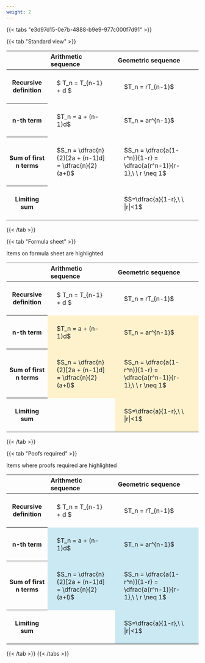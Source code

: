 ```yaml
---
weight: 2
---
```


{{< tabs "e3d97d15-0e7b-4888-b9e9-977c000f7d91" >}}

{{< tab "Standard view" >}}

<style type="text/css">
#T_112bd th.col_heading {
  text-align: left;
  font-size: 1em;
}
#T_112bd td {
  text-align: left;
  font-size: 1em;
  padding: 1.5em;
}
</style>
<table id="T_112bd">
  <thead>
    <tr>
      <th class="blank level0" >&nbsp;</th>
      <th id="T_112bd_level0_col0" class="col_heading level0 col0" >Arithmetic sequence</th>
      <th id="T_112bd_level0_col1" class="col_heading level0 col1" >Geometric sequence</th>
    </tr>
  </thead>
  <tbody>
    <tr>
      <th id="T_112bd_level0_row0" class="row_heading level0 row0" >Recursive definition</th>
      <td id="T_112bd_row0_col0" class="data row0 col0" >$ T_n = T_{n-1} + d $</td>
      <td id="T_112bd_row0_col1" class="data row0 col1" >$T_n = rT_{n-1}$</td>
    </tr>
    <tr>
      <th id="T_112bd_level0_row1" class="row_heading level0 row1" >n-th term</th>
      <td id="T_112bd_row1_col0" class="data row1 col0" >$T_n = a + (n-1)d$</td>
      <td id="T_112bd_row1_col1" class="data row1 col1" >$T_n = ar^{n-1}$</td>
    </tr>
    <tr>
      <th id="T_112bd_level0_row2" class="row_heading level0 row2" >Sum of first n terms</th>
      <td id="T_112bd_row2_col0" class="data row2 col0" >$S_n = \dfrac{n}{2}[2a + (n-1)d] = \dfrac{n}{2}(a+l)$</td>
      <td id="T_112bd_row2_col1" class="data row2 col1" >$S_n = \dfrac{a(1-r^n)}{1-r} = \dfrac{a(r^n-1)}{r-1},\ \  r \neq 1$</td>
    </tr>
    <tr>
      <th id="T_112bd_level0_row3" class="row_heading level0 row3" >Limiting sum</th>
      <td id="T_112bd_row3_col0" class="data row3 col0" ></td>
      <td id="T_112bd_row3_col1" class="data row3 col1" >$S=\dfrac{a}{1-r},\ \ |r|<1$</td>
    </tr>
  </tbody>
</table>
{{< /tab >}}

{{< tab "Formula sheet" >}}

Items on formula sheet are highlighted 
<br>
<style type="text/css">
#T_17016 th.col_heading {
  text-align: left;
  font-size: 1em;
}
#T_17016 td {
  text-align: left;
  font-size: 1em;
  padding: 1.5em;
}
#T_17016_row0_col0, #T_17016_row0_col1, #T_17016_row3_col0 {
  background-color: rgba(0,0,0,0);
}
#T_17016_row1_col0, #T_17016_row1_col1, #T_17016_row2_col0, #T_17016_row2_col1, #T_17016_row3_col1 {
  background-color: rgba(255,194,10, 0.2);
}
</style>
<table id="T_17016">
  <thead>
    <tr>
      <th class="blank level0" >&nbsp;</th>
      <th id="T_17016_level0_col0" class="col_heading level0 col0" >Arithmetic sequence</th>
      <th id="T_17016_level0_col1" class="col_heading level0 col1" >Geometric sequence</th>
    </tr>
  </thead>
  <tbody>
    <tr>
      <th id="T_17016_level0_row0" class="row_heading level0 row0" >Recursive definition</th>
      <td id="T_17016_row0_col0" class="data row0 col0" >$ T_n = T_{n-1} + d $</td>
      <td id="T_17016_row0_col1" class="data row0 col1" >$T_n = rT_{n-1}$</td>
    </tr>
    <tr>
      <th id="T_17016_level0_row1" class="row_heading level0 row1" >n-th term</th>
      <td id="T_17016_row1_col0" class="data row1 col0" >$T_n = a + (n-1)d$</td>
      <td id="T_17016_row1_col1" class="data row1 col1" >$T_n = ar^{n-1}$</td>
    </tr>
    <tr>
      <th id="T_17016_level0_row2" class="row_heading level0 row2" >Sum of first n terms</th>
      <td id="T_17016_row2_col0" class="data row2 col0" >$S_n = \dfrac{n}{2}[2a + (n-1)d] = \dfrac{n}{2}(a+l)$</td>
      <td id="T_17016_row2_col1" class="data row2 col1" >$S_n = \dfrac{a(1-r^n)}{1-r} = \dfrac{a(r^n-1)}{r-1},\ \  r \neq 1$</td>
    </tr>
    <tr>
      <th id="T_17016_level0_row3" class="row_heading level0 row3" >Limiting sum</th>
      <td id="T_17016_row3_col0" class="data row3 col0" ></td>
      <td id="T_17016_row3_col1" class="data row3 col1" >$S=\dfrac{a}{1-r},\ \ |r|<1$</td>
    </tr>
  </tbody>
</table>
{{< /tab >}}

{{< tab "Poofs required" >}}

Items where proofs required are highlighted 
<br>
<style type="text/css">
#T_93854 th.col_heading {
  text-align: left;
  font-size: 1em;
}
#T_93854 td {
  text-align: left;
  font-size: 1em;
  padding: 1.5em;
}
#T_93854_row0_col0, #T_93854_row0_col1, #T_93854_row3_col0 {
  background-color: rgba(0,0,0,0);
}
#T_93854_row1_col0, #T_93854_row1_col1, #T_93854_row2_col0, #T_93854_row2_col1, #T_93854_row3_col1 {
  background-color: rgba(0,150,200, 0.2);
}
</style>
<table id="T_93854">
  <thead>
    <tr>
      <th class="blank level0" >&nbsp;</th>
      <th id="T_93854_level0_col0" class="col_heading level0 col0" >Arithmetic sequence</th>
      <th id="T_93854_level0_col1" class="col_heading level0 col1" >Geometric sequence</th>
    </tr>
  </thead>
  <tbody>
    <tr>
      <th id="T_93854_level0_row0" class="row_heading level0 row0" >Recursive definition</th>
      <td id="T_93854_row0_col0" class="data row0 col0" >$ T_n = T_{n-1} + d $</td>
      <td id="T_93854_row0_col1" class="data row0 col1" >$T_n = rT_{n-1}$</td>
    </tr>
    <tr>
      <th id="T_93854_level0_row1" class="row_heading level0 row1" >n-th term</th>
      <td id="T_93854_row1_col0" class="data row1 col0" >$T_n = a + (n-1)d$</td>
      <td id="T_93854_row1_col1" class="data row1 col1" >$T_n = ar^{n-1}$</td>
    </tr>
    <tr>
      <th id="T_93854_level0_row2" class="row_heading level0 row2" >Sum of first n terms</th>
      <td id="T_93854_row2_col0" class="data row2 col0" >$S_n = \dfrac{n}{2}[2a + (n-1)d] = \dfrac{n}{2}(a+l)$</td>
      <td id="T_93854_row2_col1" class="data row2 col1" >$S_n = \dfrac{a(1-r^n)}{1-r} = \dfrac{a(r^n-1)}{r-1},\ \  r \neq 1$</td>
    </tr>
    <tr>
      <th id="T_93854_level0_row3" class="row_heading level0 row3" >Limiting sum</th>
      <td id="T_93854_row3_col0" class="data row3 col0" ></td>
      <td id="T_93854_row3_col1" class="data row3 col1" >$S=\dfrac{a}{1-r},\ \ |r|<1$</td>
    </tr>
  </tbody>
</table>
{{< /tab >}}
{{< /tabs >}}